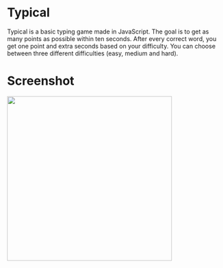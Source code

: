 # Typical

Typical is a basic typing game made in JavaScript. The goal is to get as many points as possible within ten seconds. After every correct word, you get one point and extra seconds based on your difficulty. You can choose between three different difficulties (easy, medium and hard).

# Screenshot

<img src="https://i.ibb.co/CvfGdP9/Screenshot-2020-04-18-at-21-33-56.png" height=385>
